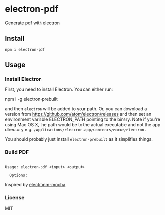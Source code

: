 electron-pdf
============

Generate pdf with electron

Install
-------

```
npm i electron-pdf
```

Usage
-----

### Install Electron

First, you need to install Electron. You can either run:

  npm i -g electron-prebuilt

and then `electron` will be added to your path. Or, you can download a version from https://github.com/atom/electron/releases and then set an environment variable ELECTRON_PATH pointing to the binary. Note if you're using Mac OS X, the path would be to the actual executable and not the app directory e.g. `/Applications/Electron.app/Contents/MacOS/Electron.`

You should probably just install `electron-prebuilt` as it simplifies things.

### Build PDF

```

Usage: electron-pdf <input> <output>

  Options:

```

Inspired by [electronm-mocha](https://github.com/jprichardson/electron-mocha)

### License

MIT
